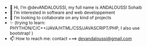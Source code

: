 - 👋 Hi, I’m @devANDALOUSSI, my full name is ANDALOUSSI Sohaib
- 👀 I’m interested in software and web developpement 
- 💞️ I’m looking to collaborate on any kind of projects
- ✨ (trying to learn: PHYTHON/C/C++/JAVA/HTML/CSS/JAVASCRIPT/PHP, I also use bootstrap! )
- 📫 How to reach me: contact ===> devandaloussi@gmail.com

<!---
devANDALOUSSI/devANDALOUSSI is a ✨ special ✨ repository because its `README.md` (this file) appears on your GitHub profile.
You can click the Preview link to take a look at your changes.
--->
